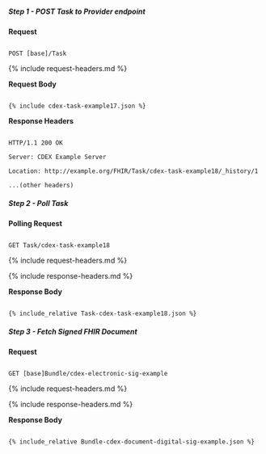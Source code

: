 

##### Step 1 - POST Task to Provider endpoint


**Request**

~~~

POST [base]/Task

~~~


{% include request-headers.md %}


**Request Body**


~~~

{% include cdex-task-example17.json %}

~~~


**Response Headers**


~~~

HTTP/1.1 200 OK

Server: CDEX Example Server

Location: http://example.org/FHIR/Task/cdex-task-example18/_history/1

...(other headers)

~~~


##### Step 2 - Poll Task


**Polling Request**

~~~

GET Task/cdex-task-example18

~~~


{% include request-headers.md %}


{% include response-headers.md %}


**Response Body**


~~~

{% include_relative Task-cdex-task-example18.json %}

~~~


##### Step 3 - Fetch Signed FHIR Document


**Request**

~~~

GET [base]Bundle/cdex-electronic-sig-example

~~~


{% include request-headers.md %}


{% include response-headers.md %}


**Response Body**


~~~

{% include_relative Bundle-cdex-document-digital-sig-example.json %}

~~~


